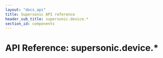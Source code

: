 ```yaml
---
layout: "docs_api"
title: Supersonic API reference
header_sub_title: supersonic.device.*
section_id: components
---
```


# API Reference: supersonic.device.*
